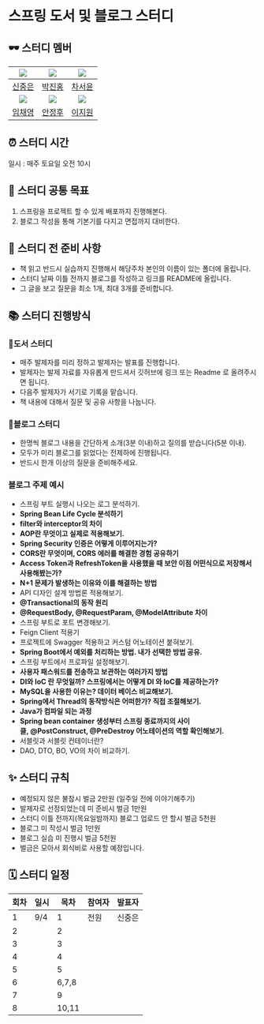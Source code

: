 # 스프링 도서 및 블로그 스터디

## 🕶️ 스터디 멤버

|  ![](https://github.com/Hawardshin.png?size=100)  |   ![](https://github.com/JiinHong.png?size=100)    |  ![](https://github.com/sunyou10.png?size=100)  |
| :--------------------------------------------: | :-----------------------------------------------: | :--------------------------------------------: |
|      [신중은](https://github.com/Hawardshin)      |       [박진홍](https://github.com/JiinHong)        |      [차서윤](https://github.com/sunyou10)      |
| ![](https://github.com/chaeyoungeee.png?size=100) | ![](https://github.com/Jeongh00.png?size=100) | ![](https://github.com/orieasy1.png?size=100) |
|     [임채영](https://github.com/chaeyoungeee)     |     [안정후](https://github.com/Jeongh00)     |     [이지원](https://github.com/orieasy1)     |

## ⏰ 스터디 시간

일시 : 매주 토요일 오전 10시

## 🎯 스터디 공통 목표

1. 스프링을 프로젝트 할 수 있게 배포까지 진행해본다.
2. 블로그 작성을 통해 기본기를 다지고 면접까지 대비한다. 

## 🥊 스터디 전 준비 사항

- 책 읽고 반드시 실습까지 진행해서 해당주차 본인의 이름이 있는 폴더에 올립니다.
- 스터디 날짜 이틀 전까지 블로그를 작성하고 링크를 README에 올립니다.
- 그 글을 보고 질문을 최소 1개, 최대 3개를 준비합니다.

## 📚 스터디 진행방식
### 📖도서 스터디
- 매주 발제자를 미리 정하고 발제자는 발표를 진행합니다.
- 발제자는 발제 자료를 자유롭게 만드셔서 깃허브에 링크 또는 Readme 로 올려주시면 됩니다.
- 다음주 발제자가 서기로 기록을 맡습니다.
- 책 내용에 대해서 질문 및 공유 사항을 나눕니다.
### 📝블로그 스터디
- 한명씩 블로그 내용을 간단하게 소개(3분 이내)하고 질의를 받습니다(5분 이내).
- 모두가 미리 블로그를 읽었다는 전제하에 진행됩니다.
- 반드시 한개 이상의 질문을 준비해주세요.
### 블로그 주제 예시 
- 스프링 부트 실행시 나오는 로그 분석하기.
- **Spring Bean Life Cycle 분석하기**
- **filter와 interceptor의 차이**
- **AOP란 무엇이고 실제로 적용해보기.**
- **Spring Security 인증은 어떻게 이루어지는가?**
- **CORS란 무엇이며, CORS 에러를 해결한 경험 공유하기**
- **Access Token과 RefreshToken을 사용했을 때 보안 이점 어떤식으로 저장해서 사용해봤는가?**
- **N+1 문제가 발생하는 이유와 이를 해결하는 방법**
- API 디자인 설계 방법론 적용해보기.
- **@Transactional의 동작 원리**
- **@RequestBody, @RequestParam, @ModelAttribute 차이**
- 스프링 부트로 포트 변경해보기.
- Feign Client 적용기
- 프로젝트에 Swagger 적용하고 커스텀 어노테이션 붙혀보기.
- **Spring Boot에서 예외를 처리하는 방법. 내가 선택한 방법 공유.**
- 스프링 부트에서 프로파일 설정해보기.
- **사용자 패스워드를 전송하고 보관하는 여러가지 방법**
- **DI와 IoC 란 무엇일까? 스프링에서는 어떻게 DI 와 IoC를 제공하는가?**
- **MySQL을 사용한 이유는? 데이터 베이스 비교해보기.**
- **Spring에서 Thread의 동작방식은 어떠한가? 직접 조절해보기.**
- **Java가 컴파일 되는 과정**
- **Spring bean container 생성부터 스프링 종료까지의 사이클, @PostConstruct, @PreDestroy 어노테이션의 역할 확인해보기.**
- 서블릿과 서블릿 컨테이너란?
- DAO, DTO, BO, VO의 차이 비교하기.

## ✨ 스터디 규칙

- 예정되지 않은 불참시 벌금 2만원 (일주일 전에 이야기해주기)
- 발제자로 선정되었는데 미 준비시 벌금 1만원
- 스터디 이틀 전까지(목요일밤까지) 블로그 업로드 안 할시 벌금 5천원
- 블로그 미 작성시 벌금 1만원
- 블로그 실습 미 진행시 벌금 5천원
- 벌금은 모아서 회식비로 사용할 예정입니다.

## 🗓 스터디 일정

| 회차 | 일시 | 목차               | 참여자 | 발표자 |
| ---- | ---- | ------------------ | ------ | ------ |
| 1    |  9/4 |      1   |  전원   |  신중은  |
| 2    |  |   2 |    |   |
| 3    |  |   3 |   |  |
| 4    | |     4    |   |  |
| 5    |   |    5   |    |  |
| 6    |  |     6,7,8   | |  |
| 7    |  |     9    |  |  |
| 8    |  | 10,11 |  |  |

